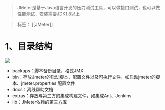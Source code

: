 > JMeter是基于Java语言开发的压力测试工具，可以做接口测试，也可以做性能测试，安装需要JDK1.8以上

> 标签： [[JMeter]]

# 1、目录结构

![](https://secure2.wostatic.cn/static/rpCgc8YUFFTTkFNG41Jprx/image.png?auth_key=1681380112-wEPDgRAzVvQ8Bh1k2Y8Y13-0-49381d1792458f09dc507dfd4cbee269)

-  backups：脚本备份目录，格式JMX
-  bin：存放Jmeter的启动脚本、配置文件以及可执行文件，如启动jmeter的脚本、jmeter.properties 配置文件
-  docs：离线帮助文档
-  extras：存放与第三方的集成构建文件，如集成Ant、Jenkins
-  lib：JMeter依赖的第三方库